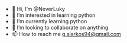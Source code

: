 - 👋 Hi, I’m @NeverLuky
- 👀 I’m interested in learning python
- 🌱 I’m currently learning python
- 💞️ I’m looking to collaborate on anything
- 📫 How to reach me g.siarkos94@gmail.com

<!---
NeverLuky/NeverLuky is a ✨ special ✨ repository because its `README.md` (this file) appears on your GitHub profile.
You can click the Preview link to take a look at your changes.
--->
